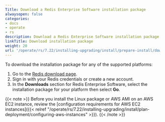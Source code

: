```yaml
---
Title: Download a Redis Enterprise Software installation package
alwaysopen: false
categories:
- docs
- operate
- rs
description: Download a Redis Enterprise Software installation package.
linkTitle: Download installation package
weight: 20
url: '/operate/rs/7.22/installing-upgrading/install/prepare-install/download-install-package/'
---
```


To download the installation package for any of the supported platforms:

1. Go to the [Redis download page](https://cloud.redis.io/#/rlec-downloads).
1. Sign in with your Redis credentials or create a new account.
1. In the **Downloads** section for Redis Enterprise Software, select the installation package for your platform then select **Go**.

{{< note >}}
Before you install the Linux package or AWS AMI on an AWS EC2 instance,
review the [configuration requirements for AWS EC2 instances]({{< relref "/operate/rs/7.22/installing-upgrading/install/plan-deployment/configuring-aws-instances" >}}).
{{< /note >}}

